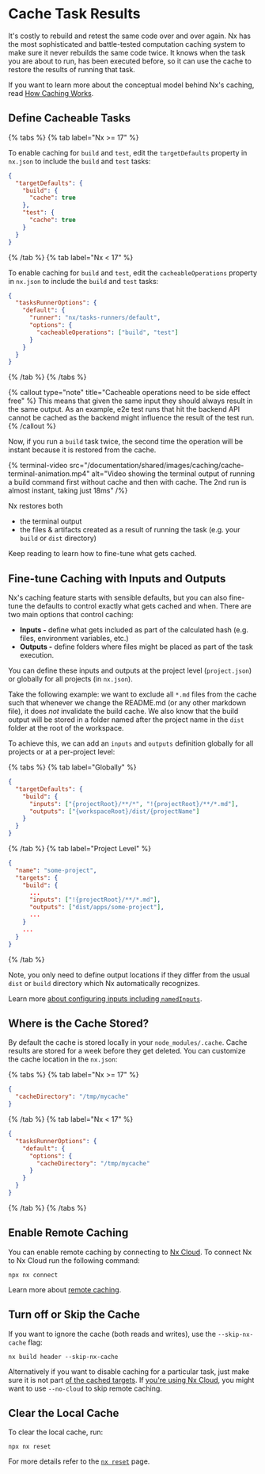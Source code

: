 # Cache Task Results

It's costly to rebuild and retest the same code over and over again. Nx has the most sophisticated and battle-tested computation caching system to make sure it never rebuilds the same code twice. It knows when the task you are about to run, has been executed before, so it can use the cache to restore the results of running that task.

If you want to learn more about the conceptual model behind Nx's caching, read [How Caching Works](/concepts/how-caching-works).

## Define Cacheable Tasks

{% tabs %}
{% tab label="Nx >= 17" %}

To enable caching for `build` and `test`, edit the `targetDefaults` property in `nx.json` to include the `build` and `test` tasks:

```json {% fileName="nx.json" %}
{
  "targetDefaults": {
    "build": {
      "cache": true
    },
    "test": {
      "cache": true
    }
  }
}
```

{% /tab %}
{% tab label="Nx < 17" %}

To enable caching for `build` and `test`, edit the `cacheableOperations` property in `nx.json` to include the `build` and `test` tasks:

```json {% fileName="nx.json" %}
{
  "tasksRunnerOptions": {
    "default": {
      "runner": "nx/tasks-runners/default",
      "options": {
        "cacheableOperations": ["build", "test"]
      }
    }
  }
}
```

{% /tab %}
{% /tabs %}

{% callout type="note" title="Cacheable operations need to be side effect free" %}
This means that given the same input they should always result in
the same output. As an example, e2e test runs that hit the backend API cannot be cached as the backend might influence
the result of the test run.
{% /callout %}

Now, if you run a `build` task twice, the second time the operation will be instant because it is restored from the cache.

{% terminal-video src="/documentation/shared/images/caching/cache-terminal-animation.mp4" alt="Video showing the terminal output of running a build command first without cache and then with cache. The 2nd run is almost instant, taking just 18ms" /%}

Nx restores both

- the terminal output
- the files & artifacts created as a result of running the task (e.g. your `build` or `dist` directory)

Keep reading to learn how to fine-tune what gets cached.

## Fine-tune Caching with Inputs and Outputs

Nx's caching feature starts with sensible defaults, but you can also fine-tune the defaults to control exactly what gets cached and when. There are two main options that control caching:

- **Inputs -** define what gets included as part of the calculated hash (e.g. files, environment variables, etc.)
- **Outputs -** define folders where files might be placed as part of the task execution.

You can define these inputs and outputs at the project level (`project.json`) or globally for all projects (in `nx.json`).

Take the following example: we want to exclude all `*.md` files from the cache such that whenever we change the README.md (or any other markdown file), it does _not_ invalidate the build cache. We also know that the build output will be stored in a folder named after the project name in the `dist` folder at the root of the workspace.

To achieve this, we can add an `inputs` and `outputs` definition globally for all projects or at a per-project level:

{% tabs %}
{% tab label="Globally" %}

```json {% fileName="nx.json" %}
{
  "targetDefaults": {
    "build": {
      "inputs": ["{projectRoot}/**/*", "!{projectRoot}/**/*.md"],
      "outputs": ["{workspaceRoot}/dist/{projectName"]
    }
  }
}
```

{% /tab %}
{% tab label="Project Level" %}

```json {% fileName="packages/some-project/project.json"  %}
{
  "name": "some-project",
  "targets": {
    "build": {
      ...
      "inputs": ["!{projectRoot}/**/*.md"],
      "outputs": ["dist/apps/some-project"],
      ...
    }
    ...
  }
}
```

{% /tab %}

Note, you only need to define output locations if they differ from the usual `dist` or `build` directory which Nx automatically recognizes.

Learn more [about configuring inputs including `namedInputs`](/recipes/running-tasks/customizing-inputs).

## Where is the Cache Stored?

By default the cache is stored locally in your `node_modules/.cache`. Cache results are stored for a week before they get deleted. You can customize the cache location in the `nx.json`:

{% tabs %}
{% tab label="Nx >= 17" %}

```json {% fileName="nx.json"%}
{
  "cacheDirectory": "/tmp/mycache"
}
```

{% /tab %}
{% tab label="Nx < 17" %}

```json {% fileName="nx.json"%}
{
  "tasksRunnerOptions": {
    "default": {
      "options": {
        "cacheDirectory": "/tmp/mycache"
      }
    }
  }
}
```

{% /tab %}
{% /tabs %}

## Enable Remote Caching

You can enable remote caching by connecting to [Nx Cloud](/nx-cloud). To connect Nx to Nx Cloud run the following command:

```shell
npx nx connect
```

Learn more about [remote caching](/core-features/remote-cache).

## Turn off or Skip the Cache

If you want to ignore the cache (both reads and writes), use the `--skip-nx-cache` flag:

```shell
nx build header --skip-nx-cache
```

Alternatively if you want to disable caching for a particular task, just make sure it is not part [of the cached targets](/core-features/cache-task-results#define-cacheable-tasks). If [you're using Nx Cloud](/core-features/remote-cache#skipping-cloud-cache), you might want to use `--no-cloud` to skip remote caching.

## Clear the Local Cache

To clear the local cache, run:

```shell
npx nx reset
```

For more details refer to the [`nx reset`](/nx-api/nx/documents/reset) page.
